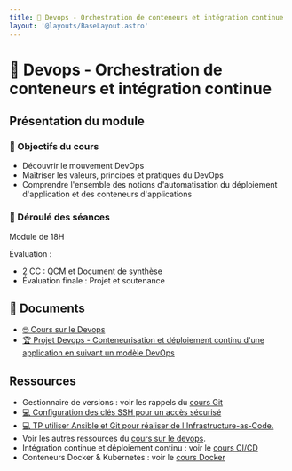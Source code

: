 ```yaml
---
title: 󱃾 Devops - Orchestration de conteneurs et intégration continue
layout: '@layouts/BaseLayout.astro'
---
```


# 󱃾  Devops - Orchestration de conteneurs et intégration continue

## Présentation du module

### 🎯 Objectifs du cours

- Découvrir le mouvement DevOps  
- Maîtriser les valeurs, principes et pratiques du DevOps 
- Comprendre l'ensemble des notions d'automatisation du déploiement d'application et des conteneurs d'applications

### 📅 Déroulé des séances

Module de 18H

Évaluation :

- 2 CC : QCM et Document de synthèse
- Évaluation finale : Projet et soutenance

## 📑 Documents

- [🤓 Cours sur le Devops](/esgi/m1/devops-ci/cours)
- [🏆 Projet Devops - Conteneurisation et déploiement continu d'une application en suivant un modèle DevOps](/devops/projet)

## Ressources

- Gestionnaire de versions : voir les rappels du [cours Git](/git)
- [💻 Configuration des clés SSH pour un accès sécurisé](/devops/tp_ssh)
- [💻 TP utiliser Ansible et Git pour réaliser de l'Infrastructure-as-Code.](/git/tp-ansible)
- Voir les autres ressources du [cours sur le devops](/devops).
- Intégration continue et déploiement continu : voir le [cours CI/CD](/ci)
- Conteneurs Docker & Kubernetes : voir le [cours Docker](/docker)

